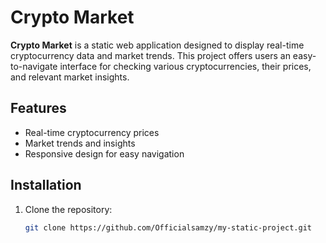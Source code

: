 # Crypto Market

**Crypto Market** is a static web application designed to display real-time cryptocurrency data and market trends. This project offers users an easy-to-navigate interface for checking various cryptocurrencies, their prices, and relevant market insights.

## Features
- Real-time cryptocurrency prices
- Market trends and insights
- Responsive design for easy navigation

## Installation
1. Clone the repository:
   ```bash
   git clone https://github.com/Officialsamzy/my-static-project.git
